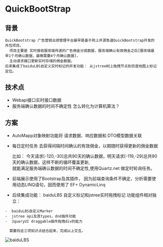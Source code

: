 # QuickBootStrap

## 背景
    QuickBootstrap 广告营销业绩管理平台最早是基于网上开源急速QuickBootstrap开发的外包项目。
      项目主要是 实时接收服务端传递的广告佣金分成数据，服务端确认有效佣金之后[服务端最早1个月确认数据，最晚需要4个月确认数据]，  
      主动请求接口更新实时存储的佣金数据。
    后来集成了baiduLBS自定义实时标记的开发功能： 从jstree树上拖拽节点到百度地图上标记定位。 
    
## 技术点
-    Webapi接口实时接口数据
-    服务端确认数据的时间不确定性 怎么转化为计算机算法？

## 方案
-    AutoMapp对象映射功能将 请求数据、响应数据和 DTO模型数据关联
-    每日定时任务 去获得间隔时间确认的有效佣金，以期随时获得更新的佣金数据
      
        比如： 今天请求[-120,-30]总共90天的确认数据，明天请求[-119,-29]总共90天的确认数据，这样不断的循环覆盖更新,       
            就能满足服务端确认数据的时间不确定性,使用Quartz.net 做定时轮询任务。
    
-    前端展示使用了Bootstrap及其插件，
      因为前端查询条件不确定，分析需要使用动态LINQ语句，因而使用了 EF+ DynamicLinq

-    后续集成功能： baiduLBS 自定义标记和jstree实时拖拽标记 功能组件相对独立：
	
	-  baiduLBS自定义Marker
	-  jstree api及其types，dnd插件功能
	-  JqueryUI draggable插件拖拽div的能力
      
      需要将这三项知识点结合起来，完成以上交互。
    
    

![baiduLBS](https://raw.githubusercontent.com/mi12205599/QuickBootStrap/master/QuickBootstrap/Content/ImageGui/UI_1.jpg)
